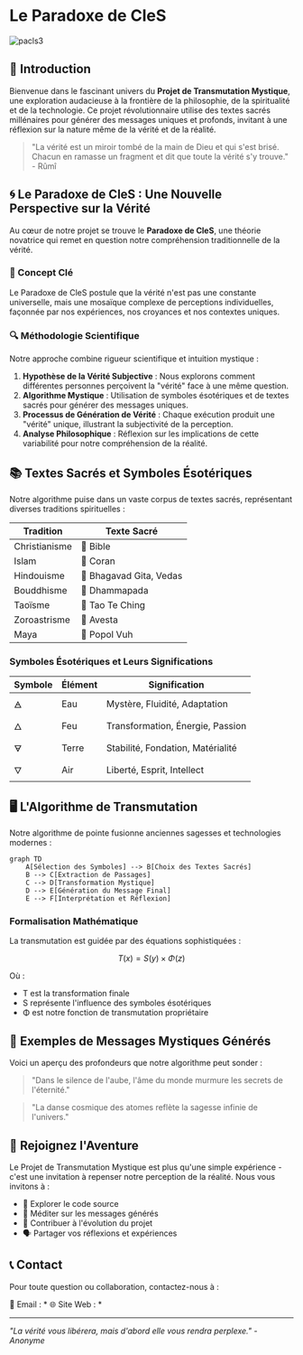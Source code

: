 # Le Paradoxe de CleS

![pacls3](https://github.com/FeelTheFonk/paradoCleS/assets/134219563/29bb160c-6be7-4fa0-a3d3-5b72721a0b66)


## 🔮 Introduction

Bienvenue dans le fascinant univers du **Projet de Transmutation Mystique**, une exploration audacieuse à la frontière de la philosophie, de la spiritualité et de la technologie. Ce projet révolutionnaire utilise des textes sacrés millénaires pour générer des messages uniques et profonds, invitant à une réflexion sur la nature même de la vérité et de la réalité.

> "La vérité est un miroir tombé de la main de Dieu et qui s'est brisé. Chacun en ramasse un fragment et dit que toute la vérité s'y trouve." - Rûmî

## 🌀 Le Paradoxe de CleS : Une Nouvelle Perspective sur la Vérité

Au cœur de notre projet se trouve le **Paradoxe de CleS**, une théorie novatrice qui remet en question notre compréhension traditionnelle de la vérité. 

### 🧠 Concept Clé

Le Paradoxe de CleS postule que la vérité n'est pas une constante universelle, mais une mosaïque complexe de perceptions individuelles, façonnée par nos expériences, nos croyances et nos contextes uniques.

### 🔍 Méthodologie Scientifique

Notre approche combine rigueur scientifique et intuition mystique :

1. **Hypothèse de la Vérité Subjective** : Nous explorons comment différentes personnes perçoivent la "vérité" face à une même question.
2. **Algorithme Mystique** : Utilisation de symboles ésotériques et de textes sacrés pour générer des messages uniques.
3. **Processus de Génération de Vérité** : Chaque exécution produit une "vérité" unique, illustrant la subjectivité de la perception.
4. **Analyse Philosophique** : Réflexion sur les implications de cette variabilité pour notre compréhension de la réalité.

## 📚 Textes Sacrés et Symboles Ésotériques

Notre algorithme puise dans un vaste corpus de textes sacrés, représentant diverses traditions spirituelles :

| Tradition       | Texte Sacré           |
|-----------------|------------------------|
| Christianisme   | 📖 Bible                |
| Islam           | 📗 Coran                |
| Hindouisme      | 📒 Bhagavad Gita, Vedas |
| Bouddhisme      | 📓 Dhammapada           |
| Taoïsme         | 📘 Tao Te Ching         |
| Zoroastrisme    | 📙 Avesta               |
| Maya            | 📕 Popol Vuh            |

### Symboles Ésotériques et Leurs Significations

| Symbole | Élément | Signification                     |
|---------|---------|-----------------------------------|
| 🜁       | Eau     | Mystère, Fluidité, Adaptation     |
| 🜂       | Feu     | Transformation, Énergie, Passion  |
| 🜃       | Terre   | Stabilité, Fondation, Matérialité |
| 🜄       | Air     | Liberté, Esprit, Intellect        |

## 🖥️ L'Algorithme de Transmutation

Notre algorithme de pointe fusionne anciennes sagesses et technologies modernes :

```mermaid
graph TD
    A[Sélection des Symboles] --> B[Choix des Textes Sacrés]
    B --> C[Extraction de Passages]
    C --> D[Transformation Mystique]
    D --> E[Génération du Message Final]
    E --> F[Interprétation et Réflexion]
```

### Formalisation Mathématique

La transmutation est guidée par des équations sophistiquées :

$$ T(x) = S(y) \times \Phi(z) $$

Où :
- T est la transformation finale
- S représente l'influence des symboles ésotériques
- Φ est notre fonction de transmutation propriétaire

## 🌈 Exemples de Messages Mystiques Générés

Voici un aperçu des profondeurs que notre algorithme peut sonder :

> "Dans le silence de l'aube, l'âme du monde murmure les secrets de l'éternité."

> "La danse cosmique des atomes reflète la sagesse infinie de l'univers."

## 🚀 Rejoignez l'Aventure

Le Projet de Transmutation Mystique est plus qu'une simple expérience - c'est une invitation à repenser notre perception de la réalité. Nous vous invitons à :

- 🔬 Explorer le code source
- 🧘 Méditer sur les messages générés
- 🤝 Contribuer à l'évolution du projet
- 🗣️ Partager vos réflexions et expériences

## 📞 Contact

Pour toute question ou collaboration, contactez-nous à :

📧 Email : *
🌐 Site Web : *

---

*"La vérité vous libérera, mais d'abord elle vous rendra perplexe." - Anonyme*
